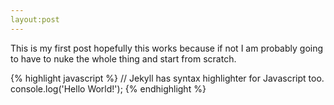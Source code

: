 ```yaml
---
layout:post
---
```


This is my first post hopefully this works because if not I am probably going to have to nuke the whole thing and start from scratch.

{% highlight javascript %}
// Jekyll has syntax highlighter for Javascript too.
console.log('Hello World!');
{% endhighlight %}
